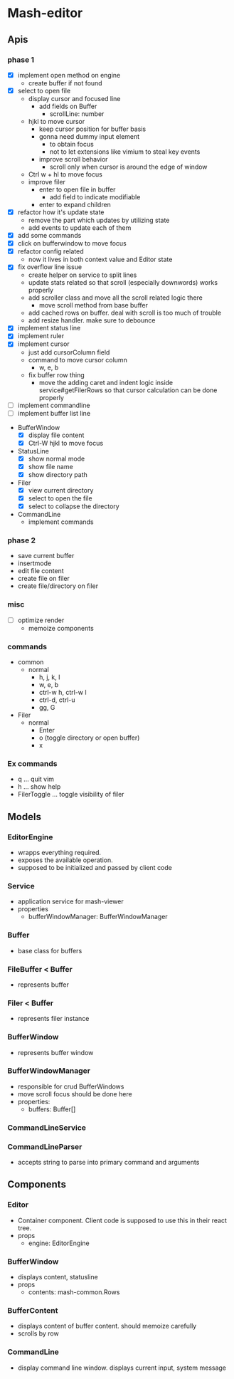 # Mash-editor

## Apis
### phase 1
- [x] implement open method on engine
  - create buffer if not found
- [x] select to open file
  - display cursor and focused line
    - add fields on Buffer
      - scrollLine: number
  - hjkl to move cursor
    - keep cursor position for buffer basis
    - gonna need dummy input element
      - to obtain focus
      - not to let extensions like vimium to steal key events
    - improve scroll behavior
      - scroll only when cursor is around the edge of window
  - Ctrl w + hl to move focus
  - improve filer
    - enter to open file in buffer
      - add field to indicate modifiable
    - enter to expand children
- [x] refactor how it's update state
  - remove the part which updates by utilizing state
  - add events to update each of them
- [x] add some commands
- [x] click on bufferwindow to move focus
- [x] refactor config related
  - now it lives in both context value and Editor state
- [x] fix overflow line issue
  - create helper on service to split lines
  - update stats related so that scroll (especially downwords) works properly
  - add scroller class and move all the scroll related logic there
    - move scroll method from base buffer
  - add cached rows on buffer. deal with scroll is too much of trouble
  - add resize handler. make sure to debounce
- [x] implement status line
- [x] implement ruler
- [x] implement cursor
  - just add cursorColumn field
  - command to move cursor column
    - w, e, b
  - fix buffer row thing
    - move the adding caret and indent logic inside service#getFilerRows so that cursor
      calculation can be done properly
- [ ] implement commandline
- [ ] implement buffer list line
- BufferWindow
  - [x] display file content
  - [x] Ctrl-W hjkl to move focus
- StatusLine
  - [x] show normal mode
  - [x] show file name
  - [x] show directory path
- Filer
  - [x] view current directory
  - [x] select to open the file
  - [x] select to collapse the directory
- CommandLine
  - implement commands

### phase 2
- save current buffer
- insertmode
- edit file content
- create file on filer
- create file/directory on filer

### misc
- [ ] optimize render
  - memoize components

### commands
- common
  - normal
    - h, j, k, l
    - w, e, b
    - ctrl-w h, ctrl-w l
    - ctrl-d, ctrl-u
    - gg, G
- Filer
  - normal
    - Enter
    - o (toggle directory or open buffer)
    - x

### Ex commands
- q ... quit vim
- h ... show help
- FilerToggle ... toggle visibility of filer

## Models

### EditorEngine
- wrapps everything required.
- exposes the available operation.
- supposed to be initialized and passed by client code

### Service
- application service for mash-viewer
- properties
  - bufferWindowManager: BufferWindowManager

### Buffer
- base class for buffers

### FileBuffer < Buffer
- represents buffer

### Filer < Buffer
- represents filer instance

### BufferWindow
- represents buffer window

### BufferWindowManager
- responsible for crud BufferWindows
- move scroll focus should be done here
- properties:
  - buffers: Buffer[]

### CommandLineService

### CommandLineParser
- accepts string to parse into primary command and arguments

## Components
### Editor
- Container component. Client code is supposed to use this in their react tree.
- props
  - engine: EditorEngine

### BufferWindow
- displays content, statusline
- props
  - contents: mash-common.Rows

### BufferContent
- displays content of buffer content. should memoize carefully
- scrolls by row

### CommandLine
- display command line window. displays current input, system message
